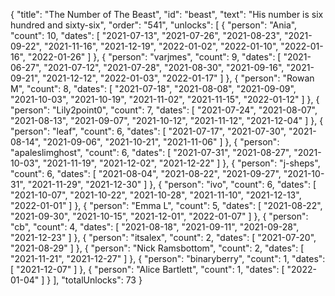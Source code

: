 {
  "title": "The Number of The Beast",
  "id": "beast",
  "text": "His number is six hundred and sixty-six",
  "order": "541",
  "unlocks": [
    {
      "person": "Ania",
      "count": 10,
      "dates": [
        "2021-07-13",
        "2021-07-26",
        "2021-08-23",
        "2021-09-22",
        "2021-11-16",
        "2021-12-19",
        "2022-01-02",
        "2022-01-10",
        "2022-01-16",
        "2022-01-26"
      ]
    },
    {
      "person": "varjmes",
      "count": 9,
      "dates": [
        "2021-06-27",
        "2021-07-12",
        "2021-07-28",
        "2021-08-30",
        "2021-09-16",
        "2021-09-21",
        "2021-12-12",
        "2022-01-03",
        "2022-01-17"
      ]
    },
    {
      "person": "Rowan M",
      "count": 8,
      "dates": [
        "2021-07-18",
        "2021-08-08",
        "2021-09-09",
        "2021-10-03",
        "2021-10-19",
        "2021-11-02",
        "2021-11-15",
        "2022-01-12"
      ]
    },
    {
      "person": "Lily2point0",
      "count": 7,
      "dates": [
        "2021-07-24",
        "2021-08-07",
        "2021-08-13",
        "2021-09-07",
        "2021-10-12",
        "2021-11-12",
        "2021-12-04"
      ]
    },
    {
      "person": "leaf",
      "count": 6,
      "dates": [
        "2021-07-17",
        "2021-07-30",
        "2021-08-14",
        "2021-09-06",
        "2021-10-21",
        "2021-11-06"
      ]
    },
    {
      "person": "apaleslimghost",
      "count": 6,
      "dates": [
        "2021-07-31",
        "2021-08-27",
        "2021-10-03",
        "2021-11-19",
        "2021-12-02",
        "2021-12-22"
      ]
    },
    {
      "person": "j-sheps",
      "count": 6,
      "dates": [
        "2021-08-04",
        "2021-08-22",
        "2021-09-27",
        "2021-10-31",
        "2021-11-29",
        "2021-12-30"
      ]
    },
    {
      "person": "ivo",
      "count": 6,
      "dates": [
        "2021-10-07",
        "2021-10-22",
        "2021-10-28",
        "2021-11-10",
        "2021-12-13",
        "2022-01-01"
      ]
    },
    {
      "person": "Emma L",
      "count": 5,
      "dates": [
        "2021-08-22",
        "2021-09-30",
        "2021-10-15",
        "2021-12-01",
        "2022-01-07"
      ]
    },
    {
      "person": "cb",
      "count": 4,
      "dates": [
        "2021-08-18",
        "2021-09-11",
        "2021-09-28",
        "2021-12-23"
      ]
    },
    {
      "person": "itsalex",
      "count": 2,
      "dates": [
        "2021-07-20",
        "2021-08-29"
      ]
    },
    {
      "person": "Nick Ramsbottom",
      "count": 2,
      "dates": [
        "2021-11-21",
        "2021-12-27"
      ]
    },
    {
      "person": "binaryberry",
      "count": 1,
      "dates": [
        "2021-12-07"
      ]
    },
    {
      "person": "Alice Bartlett",
      "count": 1,
      "dates": [
        "2022-01-04"
      ]
    }
  ],
  "totalUnlocks": 73
}